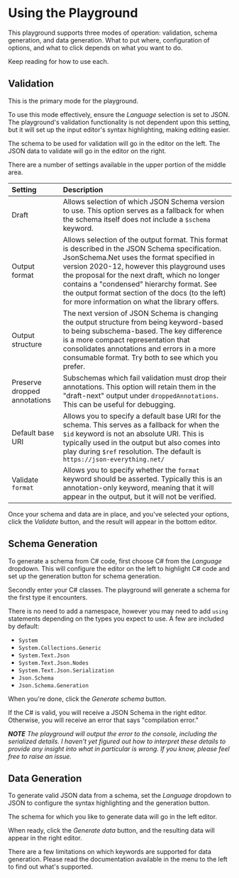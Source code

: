 ﻿# Using the Playground

This playground supports three modes of operation: validation, schema generation, and data generation.  What to put where, configuration of options, and what to click depends on what you want to do.

Keep reading for how to use each.

## Validation

This is the primary mode for the playground.

To use this mode effectively, ensure the _Language_ selection is set to JSON.  The playground's validation functionality is not dependent upon this setting, but it will set up the input editor's syntax highlighting, making editing easier.

The schema to be used for validation will go in the editor on the left.  The JSON data to validate will go in the editor on the right.

There are a number of settings available in the upper portion of the middle area.

|Setting|Description|
|:-|:-|
|Draft|Allows selection of which JSON Schema version to use.  This option serves as a fallback for when the schema itself does not include a `$schema` keyword.|
|Output format|Allows selection of the output format.  This format is described in the JSON Schema specification.  JsonSchema.Net uses the format specified in version 2020-12, however this playground uses the proposal for the next draft, which no longer contains a "condensed" hierarchy format.  See the output format section of the docs (to the left) for more information on what the library offers.|
|Output structure|The next version of JSON Schema is changing the output structure from being keyword-based to being subschema-based.  The key difference is a more compact representation that consolidates annotations and errors in a more consumable format.  Try both to see which you prefer.|
|Preserve dropped annotations|Subschemas which fail validation must drop their annotations.  This option will retain them in the "draft-next" output under `droppedAnnotations`.  This can be useful for debugging.
|Default base URI|Allows you to specify a default base URI for the schema.  This serves as a fallback for when the `$id` keyword is not an absolute URI.  This is typically used in the output but also comes into play during `$ref` resolution.  The default is `https://json-everything.net/`|
|Validate `format`|Allows you to specify whether the `format` keyword should be asserted.  Typically this is an annotation-only keyword, meaning that it will appear in the output, but it will not be verified.|

Once your schema and data are in place, and you've selected your options, click the _Validate_ button, and the result will appear in the bottom editor.

## Schema Generation

To generate a schema from C# code, first choose C# from the _Language_ dropdown.  This will configure the editor on the left to highlight C# code and set up the generation button for schema generation.

Secondly enter your C# classes.  The playground will generate a schema for the first type it encounters.

There is no need to add a namespace, however you may need to add `using` statements depending on the types you expect to use.  A few are included by default:

- `System`
- `System.Collections.Generic`
- `System.Text.Json`
- `System.Text.Json.Nodes`
- `System.Text.Json.Serialization`
- `Json.Schema`
- `Json.Schema.Generation`

When you're done, click the _Generate schema_ button.

If the C# is valid, you will receive a JSON Schema in the right editor.  Otherwise, you will receive an error that says "compilation error."

***NOTE** The playground will output the error to the console, including the serialized details.  I haven't yet figured out how to interpret these details to provide any insight into what in particular is wrong.  If you know, please feel free to raise an issue.*

## Data Generation

To generate valid JSON data from a schema, set the _Language_ dropdown to JSON to configure the syntax highlighting and the generation button.

The schema for which you like to generate data will go in the left editor.

When ready, click the _Generate data_ button, and the resulting data will appear in the right editor.

There are a few limitations on which keywords are supported for data generation.  Please read the documentation available in the menu to the left to find out what's supported.